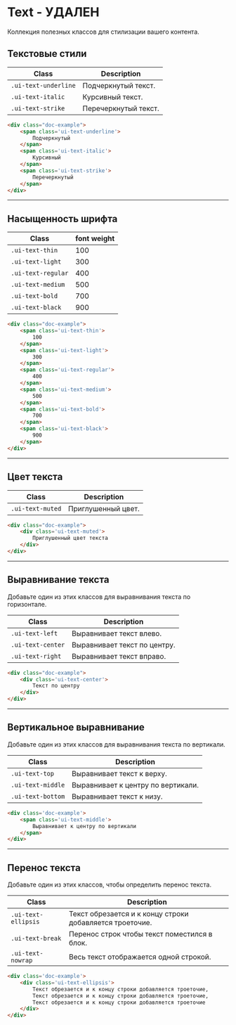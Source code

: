 <!--
docs/removed/text|20
-->

# Text - **УДАЛЕН**

Коллекция полезных классов для стилизации вашего контента.

## Текстовые стили

|         Class        |        Description        |
|----------------------|---------------------------|
| `.ui-text-underline` |  Подчеркнутый текст.  |
| `.ui-text-italic`    |  Курсивный текст.     |
| `.ui-text-strike`    |  Перечеркнутый текст. |

``` html
<div class="doc-example">
    <span class='ui-text-underline'>
        Подчеркнутый
    </span>
    <span class='ui-text-italic'>
        Курсивный
    </span>
    <span class='ui-text-strike'>
        Перечеркнутый
    </span>
</div>
```

---

## Насыщенность шрифта

|        Class       |    font weight   |
|--------------------|------------------|
| `.ui-text-thin`    | 100 |
| `.ui-text-light`   | 300 |
| `.ui-text-regular` | 400 |
| `.ui-text-medium`  | 500 |
| `.ui-text-bold`    | 700 |
| `.ui-text-black`   | 900 |

``` html
<div class="doc-example">
    <span class='ui-text-thin'>
        100
    </span>
    <span class='ui-text-light'>
        300
    </span>
    <span class='ui-text-regular'>
        400
    </span>
    <span class='ui-text-medium'>
        500
    </span>
    <span class='ui-text-bold'>
        700
    </span>
    <span class='ui-text-black'>
        900
    </span>
</div>
```

---

## Цвет текста

|       Class      |     Description     |
|------------------|---------------------|
| `.ui-text-muted` | Приглушенный цвет. |

``` html
<div class="doc-example">
    <div class='ui-text-muted'>
        Приглушенный цвет текста
    </div>
</div>
```

---

## Выравнивание текста

Добавьте один из этих классов для выравнивания текста по горизонтале.

|        Class      |          Description          |
|-------------------|-------------------------------|
| `.ui-text-left`   |  Выравнивает текст влево.     |
| `.ui-text-center` |  Выравнивает текст по центру. |
| `.ui-text-right`  |  Выравнивает текст вправо.    |

``` html
<div class="doc-example">
    <div class='ui-text-center'>
        Текст по центру
    </div>
</div>
```

---

## Вертикальное выравнивание

Добавьте один из этих классов для выравнивания текста по вертикали.

|        Class       |             Description             |
|--------------------|-------------------------------------|
| `.ui-text-top`     |  Выравнивает текст к верху.         |
| `.ui-text-middle`  |  Выравнивает к центру по вертикали. |
| `.ui-text-bottom`  |  Выравнивает текст к низу.          |

``` html
<div class='doc-example'>
    <span class='ui-text-middle'>
        Выравнивает к центру по вертикали
    </span>
</div>

```

---

## Перенос текста

Добавьте один из этих классов, чтобы определить перенос текста.

|         Class        |                         Description                        |
|----------------------|------------------------------------------------------------|
| `.ui-text-ellipsis`  |  Текст обрезается и к концу строки добавляется троеточие.  |
| `.ui-text-break`     |  Перенос строк чтобы текст поместился в блок.              |
| `.ui-text-nowrap`    |  Весь текст отображается одной строкой.                    |

``` html
<div class='doc-example'>
    <div class='ui-text-ellipsis'>
        Текст обрезается и к концу строки добавляется троеточие,
        Текст обрезается и к концу строки добавляется троеточие,
        Текст обрезается и к концу строки добавляется троеточие
    </div>
</div>
```

